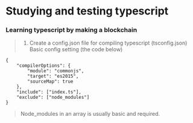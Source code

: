 # Studying and testing typescript

### Learning typescript by making a blockchain

> 1. Create a config.json file for compiling typescript (tsconfig.json) \
Basic config setting (the code below)

```
{
    "compilerOptions": {
        "module": "commonjs",
        "target": "es2015",
        "sourceMap": true
    },
    "include": ["index.ts"],
    "exclude": ["node_modules"]
}
```

> Node_modules in an array is usually basic and required.
